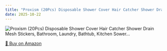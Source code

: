 ```yaml
---
title: "Proxism (20Pcs) Disposable Shower Cover Hair Catcher Shower Drain Mesh Stickers, Bathroom, Laundry, Bathtub, Kitchen Sower…"
date: 2025-10-22
---
```


<img src="" alt="Proxism (20Pcs) Disposable Shower Cover Hair Catcher Shower Drain Mesh Stickers, Bathroom, Laundry, Bathtub, Kitchen Sower…" style="max-width:100%;"/>

[🛒 Buy on Amazon](?tag=dineshtechblo-21)
